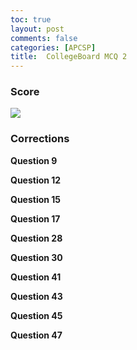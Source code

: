 ```yaml
---
toc: true
layout: post
comments: false
categories: [APCSP]
title:  CollegeBoard MCQ 2
---
```


### Score
![]({{site.baseurl}}/images/csp_mcq2.jpg)

### Corrections
**Question 9**


**Question 12**


**Question 15**


**Question 17**


**Question 28**


**Question 30**


**Question 41**


**Question 43**


**Question 45**


**Question 47**

